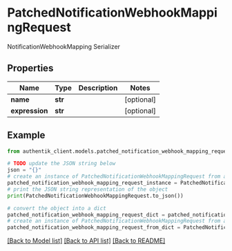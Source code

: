 # PatchedNotificationWebhookMappingRequest

NotificationWebhookMapping Serializer

## Properties

Name | Type | Description | Notes
------------ | ------------- | ------------- | -------------
**name** | **str** |  | [optional] 
**expression** | **str** |  | [optional] 

## Example

```python
from authentik_client.models.patched_notification_webhook_mapping_request import PatchedNotificationWebhookMappingRequest

# TODO update the JSON string below
json = "{}"
# create an instance of PatchedNotificationWebhookMappingRequest from a JSON string
patched_notification_webhook_mapping_request_instance = PatchedNotificationWebhookMappingRequest.from_json(json)
# print the JSON string representation of the object
print(PatchedNotificationWebhookMappingRequest.to_json())

# convert the object into a dict
patched_notification_webhook_mapping_request_dict = patched_notification_webhook_mapping_request_instance.to_dict()
# create an instance of PatchedNotificationWebhookMappingRequest from a dict
patched_notification_webhook_mapping_request_from_dict = PatchedNotificationWebhookMappingRequest.from_dict(patched_notification_webhook_mapping_request_dict)
```
[[Back to Model list]](../README.md#documentation-for-models) [[Back to API list]](../README.md#documentation-for-api-endpoints) [[Back to README]](../README.md)


